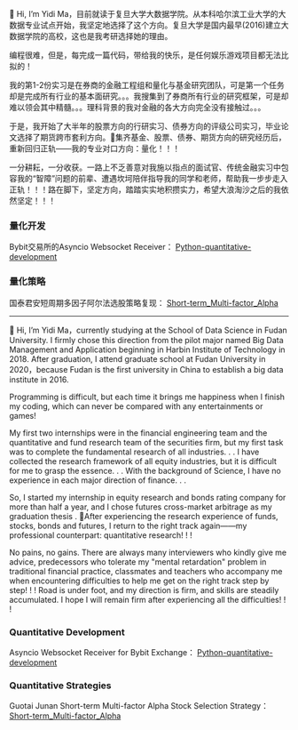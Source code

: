 👋 Hi, I’m Yidi Ma，目前就读于复旦大学大数据学院。从本科哈尔滨工业大学的大数据专业试点开始，我坚定地选择了这个方向。复旦大学是国内最早(2016)建立大数据学院的高校，这也是我考研选择她的理由。

编程很难，但是，每完成一篇代码，带给我的快乐，是任何娱乐游戏项目都无法比拟的！

我的第1-2份实习是在券商的金融工程组和量化与基金研究团队，可是第一个任务却是完成所有行业的基本面研究。。。我搜集到了券商所有行业的研究框架，可是却难以领会其中精髓。。。理科背景的我对金融的各大方向完全没有接触过。。。

于是，我开始了大半年的股票方向的行研实习、债券方向的评级公司实习，毕业论文选择了期货跨市套利方向。🌱集齐基金、股票、债券、期货方向的研究经历后，重新回归正轨——我的专业对口方向：量化！！！

一分耕耘，一分收获。一路上不乏善意对我施以指点的面试官、传统金融实习中包容我的“智障”问题的前辈、遭遇坎坷陪伴指导我的同学和老师，帮助我一步步走入正轨！！！路在脚下，坚定方向，踏踏实实地积攒实力，希望大浪淘沙之后的我依然坚定！！！

### 量化开发

Bybit交易所的Asyncio Websocket Receiver： [Python-quantitative-development](https://github.com/SelenaMa9812/Python-quantitative-development)

### 量化策略

国泰君安短周期多因子阿尔法选股策略复现： [Short-term_Multi-factor_Alpha](https://github.com/SelenaMa9812/Short-term_Multi-factor_Alpha)

-----------------------------------------------------------------------------------------------------

👋 Hi, I’m Yidi Ma，currently studying at the School of Data Science in Fudan University. I firmly chose this direction from the pilot major named Big Data Management and Application beginning in Harbin Institute of Technology in 2018. After graduation, I attend graduate school at Fudan University in 2020，because Fudan is the first university in China to establish a big data institute in 2016.

Programming is difficult, but each time it brings me happiness when I finish my coding, which can never be compared with any entertainments or games!

My first two internships were in the financial engineering team and the quantitative and fund research team of the securities firm, but my first task was to complete the fundamental research of all industries. . . I have collected the research framework of all equity industries, but it is difficult for me to grasp the essence. . . With the background of Science, I have no experience in each major direction of finance. . .

So, I started my internship in equity research and bonds rating company for more than half a year, and I chose futures cross-market arbitrage as my graduation thesis . 🌱After experiencing the research experience of funds, stocks, bonds and futures, I return to the right track again——my professional counterpart: quantitative research! ! !

No pains, no gains. There are always many interviewers who kindly give me advice, predecessors who tolerate my "mental retardation" problem in traditional financial practice, classmates and teachers who accompany me when encountering difficulties to help me get on the right track step by step! ! ! Road is under foot, and my direction is firm, and skills are steadily accumulated. I hope I will remain firm after experiencing all the difficulties! ! !

### Quantitative Development

Asyncio Websocket Receiver for Bybit Exchange： [Python-quantitative-development](https://github.com/SelenaMa9812/Python-quantitative-development)

### Quantitative Strategies

Guotai Junan Short-term Multi-factor Alpha Stock Selection Strategy： [Short-term_Multi-factor_Alpha](https://github.com/SelenaMa9812/Short-term_Multi-factor_Alpha)
